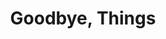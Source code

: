 ---
title: "Goodbye, Things"
authors:
- Fumio Sasaki
year: 2015
goodreads: 30231806
rating: 2
tags:
- Self-Help
---
